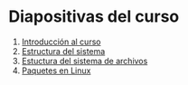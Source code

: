 # Diapositivas del curso

1. [Introducción al curso](http://ug-os2016.github.io/diapositivas/01.introduction/)
2. [Estructura del sistema](http://ug-os2016.github.io/diapositivas/02.Estructura%20del%20sistema)
3. [Estuctura del sistema de archivos](http://ug-os2016.github.io/diapositivas/03.Estructura%20del%20sistema%20de%20archivos)
4. [Paquetes en Linux](http://ug-os2016.github.io/diapositivas/04.Paquetes/#/)
